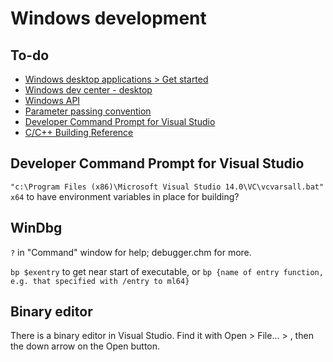 # Windows development

## To-do

* [Windows desktop applications > Get started](https://developer.microsoft.com/en-us/windows/desktop/getstarted)
* [Windows dev center - desktop](https://msdn.microsoft.com/en-us/library/windows/desktop/aa906039.aspx)
* [Windows API](https://msdn.microsoft.com/en-us/library/windows/desktop/ff818516(v=vs.85).aspx)
* [Parameter passing convention](https://msdn.microsoft.com/en-us/library/zthk2dkh.aspx)
* [Developer Command Prompt for Visual Studio](https://msdn.microsoft.com/en-us/library/f35ctcxw.aspx)
* [C/C++ Building Reference](https://msdn.microsoft.com/en-us/library/91621w01.aspx)


## Developer Command Prompt for Visual Studio
`"c:\Program Files (x86)\Microsoft Visual Studio 14.0\VC\vcvarsall.bat" x64`
to have environment variables in place for building?


## WinDbg

`?` in "Command" window for help; debugger.chm for more.

`bp $exentry` to get near start of executable,
or `bp {name of entry function, e.g. that specified with /entry to ml64}`


## Binary editor

There is a binary editor in Visual Studio. Find it with Open > File... > , then
the down arrow on the Open button.
